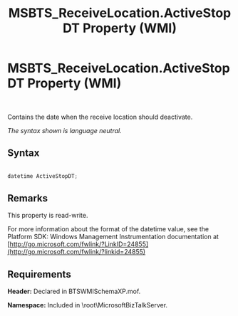 ﻿---
title: MSBTS_ReceiveLocation.ActiveStopDT Property (WMI)
TOCTitle: MSBTS_ReceiveLocation.ActiveStopDT Property (WMI)
ms:assetid: 25148198-265f-4010-ba8e-39739d9d66de
ms:mtpsurl: https://msdn.microsoft.com/en-us/library/Aa559236(v=BTS.80)
ms:contentKeyID: 51526831
ms.date: 08/30/2017
mtps_version: v=BTS.80
---

# MSBTS\_ReceiveLocation.ActiveStopDT Property (WMI)

 

Contains the date when the receive location should deactivate.

*The syntax shown is language neutral.*

## Syntax

```C#
  
datetime ActiveStopDT;  
```

## Remarks

This property is read-write.

For more information about the format of the datetime value, see the Platform SDK: Windows Management Instrumentation documentation at [http://go.microsoft.com/fwlink/?LinkID=24855](http://go.microsoft.com/fwlink/?linkid=24855)

## Requirements

**Header:** Declared in BTSWMISchemaXP.mof.

**Namespace:** Included in \\root\\MicrosoftBizTalkServer.

